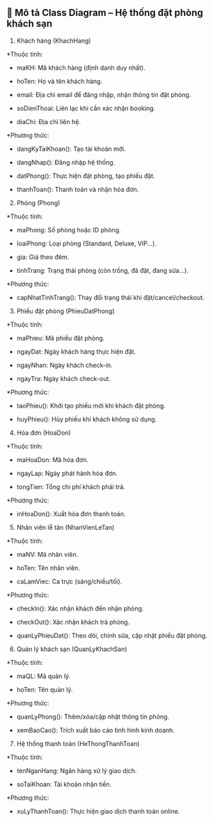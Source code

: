## 📑 Mô tả Class Diagram – Hệ thống đặt phòng khách sạn
1. Khách hàng (KhachHang)

*Thuộc tính:

  - maKH: Mã khách hàng (định danh duy nhất).

  - hoTen: Họ và tên khách hàng.

  - email: Địa chỉ email để đăng nhập, nhận thông tin đặt phòng.

  - soDienThoai: Liên lạc khi cần xác nhận booking.

  - diaChi: Địa chỉ liên hệ.

*Phương thức:

  - dangKyTaiKhoan(): Tạo tài khoản mới.

  - dangNhap(): Đăng nhập hệ thống.

  - datPhong(): Thực hiện đặt phòng, tạo phiếu đặt.

  - thanhToan(): Thanh toán và nhận hóa đơn.

2. Phòng (Phong)

*Thuộc tính:

  - maPhong: Số phòng hoặc ID phòng.

  - loaiPhong: Loại phòng (Standard, Deluxe, VIP...).

  - gia: Giá theo đêm.

  - tinhTrang: Trạng thái phòng (còn trống, đã đặt, đang sửa...).

*Phương thức:

  - capNhatTinhTrang(): Thay đổi trạng thái khi đặt/cancel/checkout.

3. Phiếu đặt phòng (PhieuDatPhong)

*Thuộc tính:

  - maPhieu: Mã phiếu đặt phòng.

  - ngayDat: Ngày khách hàng thực hiện đặt.

  - ngayNhan: Ngày khách check-in.

  - ngayTra: Ngày khách check-out.

*Phương thức:

  - taoPhieu(): Khởi tạo phiếu mới khi khách đặt phòng.

  - huyPhieu(): Hủy phiếu khi khách không sử dụng.

4. Hóa đơn (HoaDon)

*Thuộc tính:

  - maHoaDon: Mã hóa đơn.

  - ngayLap: Ngày phát hành hóa đơn.

  - tongTien: Tổng chi phí khách phải trả.

*Phương thức:

  - inHoaDon(): Xuất hóa đơn thanh toán.

5. Nhân viên lễ tân (NhanVienLeTan)

*Thuộc tính:

  - maNV: Mã nhân viên.

  - hoTen: Tên nhân viên.

  - caLamViec: Ca trực (sáng/chiều/tối).

*Phương thức:

  - checkIn(): Xác nhận khách đến nhận phòng.

  - checkOut(): Xác nhận khách trả phòng.

  - quanLyPhieuDat(): Theo dõi, chỉnh sửa, cập nhật phiếu đặt phòng.

6. Quản lý khách sạn (QuanLyKhachSan)

*Thuộc tính:

  - maQL: Mã quản lý.

  - hoTen: Tên quản lý.

*Phương thức:

  - quanLyPhong(): Thêm/xóa/cập nhật thông tin phòng.

  - xemBaoCao(): Trích xuất báo cáo tình hình kinh doanh.

7. Hệ thống thanh toán (HeThongThanhToan)

*Thuộc tính:

  - tenNganHang: Ngân hàng xử lý giao dịch.

  - soTaiKhoan: Tài khoản nhận tiền.

*Phương thức:

  - xuLyThanhToan(): Thực hiện giao dịch thanh toán online.

